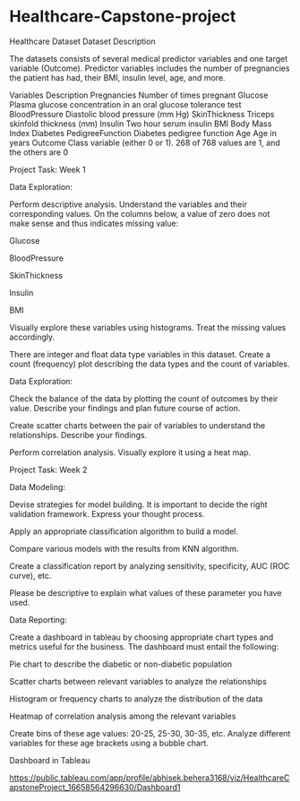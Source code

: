 # Healthcare-Capstone-project
Healthcare Dataset
Dataset Description

The datasets consists of several medical predictor variables and one target variable (Outcome). Predictor variables includes the number of pregnancies the patient has had, their BMI, insulin level, age, and more.

 

Variables	               Description
Pregnancies	          Number of times pregnant
Glucose	              Plasma glucose concentration in an oral glucose tolerance test
BloodPressure       	Diastolic blood pressure (mm Hg)
SkinThickness	        Triceps skinfold thickness (mm)
Insulin	              Two hour serum insulin
BMI                 	Body Mass Index
Diabetes              PedigreeFunction	Diabetes pedigree function
Age	                  Age in years
Outcome              	Class variable (either 0 or 1). 268 of 768 values are 1, and the others are 0

Project Task: Week 1

Data Exploration:

Perform descriptive analysis. Understand the variables and their corresponding values. On the columns below, a value of zero does not make sense and thus indicates missing value:

Glucose

BloodPressure

SkinThickness

Insulin

BMI

Visually explore these variables using histograms. Treat the missing values accordingly.

There are integer and float data type variables in this dataset. Create a count (frequency) plot describing the data types and the count of variables. 

 

Data Exploration:

Check the balance of the data by plotting the count of outcomes by their value. Describe your findings and plan future course of action.

Create scatter charts between the pair of variables to understand the relationships. Describe your findings.

Perform correlation analysis. Visually explore it using a heat map.

 

Project Task: Week 2

Data Modeling:

Devise strategies for model building. It is important to decide the right validation framework. Express your thought process. 

Apply an appropriate classification algorithm to build a model.

Compare various models with the results from KNN algorithm.

Create a classification report by analyzing sensitivity, specificity, AUC (ROC curve), etc.

Please be descriptive to explain what values of these parameter you have used.


Data Reporting:

Create a dashboard in tableau by choosing appropriate chart types and metrics useful for the business. The dashboard must entail the following:

Pie chart to describe the diabetic or non-diabetic population

Scatter charts between relevant variables to analyze the relationships

Histogram or frequency charts to analyze the distribution of the data

Heatmap of correlation analysis among the relevant variables

Create bins of these age values: 20-25, 25-30, 30-35, etc. Analyze different variables for these age brackets using a bubble chart.


Dashboard in Tableau 

https://public.tableau.com/app/profile/abhisek.behera3168/viz/HealthcareCapstoneProject_16658564296630/Dashboard1
